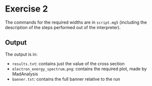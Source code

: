 # Exercise 2

The commands for the required widths are in `script.mg5` (including the
description of the steps performed out of the interpreter).

## Output

The output is in:

- `results.txt`: contains just the value of the cross section
- `electron_energy_spectrum.png`: contains the required plot, made by MadAnalysis
- `banner.txt`: contains the full banner relative to the run
